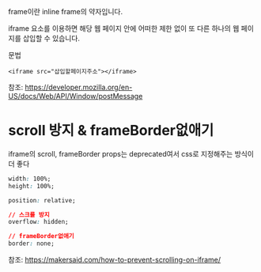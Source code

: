 frame이란 inline frame의 약자입니다.

iframe 요소를 이용하면 해당 웹 페이지 안에 어떠한 제한 없이 또 다른 하나의 웹 페이지를 삽입할 수 있습니다.

문법

```
<iframe src="삽입할페이지주소"></iframe>
```

참조: https://developer.mozilla.org/en-US/docs/Web/API/Window/postMessage

# scroll 방지 & frameBorder없애기

iframe의 scroll, frameBorder props는 deprecated여서 css로 지정해주는 방식이 더 좋다

```css
width: 100%;
height: 100%;

position: relative;

// 스크롤 방지
overflow: hidden;

// frameBorder없애기
border: none;
```

참조: https://makersaid.com/how-to-prevent-scrolling-on-iframe/
